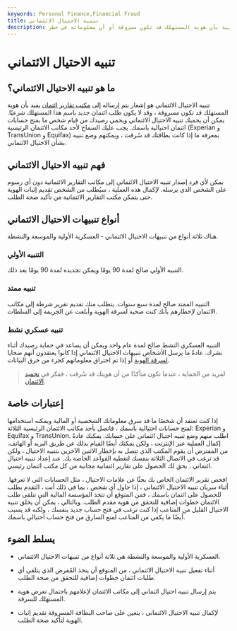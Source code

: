 ```yaml
---
keywords: Personal Finance,Financial Fraud
title: تنبيه الاحتيال الائتماني
description: تنبيهات الاحتيال الائتماني ترسل إشعارًا إلى مكاتب التقارير الائتمانية بأن هوية المستهلك قد تكون مسروقة أو أن معلوماته في خطر.
---
```


# تنبيه الاحتيال الائتماني
## ما هو تنبيه الاحتيال الائتماني؟

تنبيه الاحتيال الائتماني هو إشعار يتم إرساله إلى [مكتب تقارير ائتمان](/creditbureau) يفيد بأن هوية المستهلك قد تكون مسروقة ، وقد لا يكون طلب ائتمان جديد باسم هذا المستهلك شرعيًا. يمكن أن يحميك تنبيه الاحتيال الائتماني ويحمي رصيدك من قيام شخص ما بفتح حسابات ائتمان احتيالية باسمك. يجب عليك السماح لأحد مكاتب الائتمان الرئيسية (Experian و TransUnion و Equifax) بمعرفة ما إذا كانت بطاقتك قد سُرقت ، ويمكنهم وضع تنبيه بشأن الاحتيال الائتماني.

## فهم تنبيه الاحتيال الائتماني

يمكن لأي فرد إصدار تنبيه الاحتيال الائتماني إلى مكاتب التقارير الائتمانية دون أي رسوم على الشخص الذي يرسله. لإكمال هذه العملية ، سيُطلب من الشخص تقديم إثبات الهوية حتى يتمكن مكتب التقارير الائتمانية من تأكيد صحة الطلب.

## أنواع تنبيهات الاحتيال الائتماني

هناك ثلاثة أنواع من تنبيهات الاحتيال الائتماني - العسكرية الأولية والموسعة والنشطة.

### التنبيه الأولي

التنبيه الأولي صالح لمدة 90 يومًا ويمكن تجديده لمدة 90 يومًا بعد ذلك.

### تنبيه ممتد

التنبيه الممتد صالح لمدة سبع سنوات. يتطلب منك تقديم تقرير شرطة إلى مكاتب الائتمان لإخطارهم بأنك كنت ضحية لسرقة الهوية وأبلغت عن الجريمة إلى السلطات.

### تنبيه عسكري نشط

التنبيه العسكري النشط صالح لمدة عام واحد ويمكن أن يساعد في حماية رصيدك أثناء نشرك. عادةً ما يرسل الأشخاص تنبيهات الاحتيال الائتماني إذا كانوا يعتقدون أنهم ضحايا [لسرقة الهوية](/identitytheft) أو إذا تم اختراق معلوماتهم كجزء من خرق البيانات.

> لمزيد من الحماية ، عندما تكون متأكدًا من أن هويتك قد سُرقت ، ففكر في [تجميد الائتمان](/credit-freeze).

>

## إعتبارات خاصة

إذا كنت تعتقد أن شخصًا ما قد سرق معلوماتك الشخصية أو المالية ويمكنه استخدامها لفتح حسابات احتيالية باسمك ، فاتصل بأحد مكاتب الائتمان الرئيسية الثلاثة: Experian و Equifax و TransUnion. اطلب منهم وضع تنبيه احتيال ائتماني على حسابك. يمكنك عادةً إكمال العملية عبر الإنترنت ، ولكن يمكنك أيضًا القيام بذلك عن طريق البريد أو الهاتف. من المفترض أن يقوم المكتب الذي تتصل به بإخطار الاثنين الآخرين بتنبيه الاحتيال ، ولكن قد ترغب في الاتصال الثلاثة بنفسك لتغطية القواعد الخاصة بك. عند إعداد تنبيه احتيال ائتماني ، يحق لك الحصول على تقارير ائتمانية مجانية من كل مكتب ائتمان رئيسي.

افحص تقرير الائتمان الخاص بك بحثًا عن علامات الاحتيال ، مثل الحسابات التي لا تعرفها. أثناء سريان تنبيه الاحتيال الائتماني ، إذا حاول أي شخص ، بما في ذلك أنت ، التقدم بطلب للحصول على ائتمان باسمك ، فمن المتوقع أن تتخذ المؤسسة المالية التي تتلقى طلب الائتمان خطوات إضافية للتحقق من هوية مقدم الطلب. وبالتالي ، يمكن أن يخلق تنبيه الاحتيال القليل من المتاعب إذا كنت ترغب في فتح حساب جديد بنفسك ، ولكنه قد يسبب أيضًا ما يكفي من المتاعب لمنع السارق من فتح حساب احتيالي باسمك.

## يسلط الضوء

- العسكرية الأولية والموسعة والنشطة هي ثلاثة أنواع من تنبيهات الاحتيال الائتماني.

- أثناء تفعيل تنبيه الاحتيال الائتماني ، من المتوقع أن يتخذ المُقرض الذي يتلقى أي طلبات ائتمان خطوات إضافية للتحقق من صحة الطلب.

- يتم إرسال تنبيه احتيال ائتماني إلى مكاتب الائتمان لإعلامهم باحتمال تعرض هوية المستهلك للسرقة.

- لإكمال تنبيه الاحتيال الائتماني ، يتعين على صاحب البطاقة المسروقة تقديم إثبات الهوية لتأكيد صحة الطلب.

